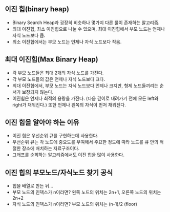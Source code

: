 ## 이진 힙(binary heap)
- Binary Search Heap과 굉장히 비슷하나 몇가지 다른 룰이 존재하는 알고리즘.
- 최대 이진힙, 최소 이진힙으로 나눌 수 있으며, 최대 이진힙에서 부모 노드는 언제나 자식 노드보다 큼.
- 최소 이진힙에서는 부모 노드는 언제나 자식 노드보다 작음.

## 최대 이진힙(Max Binary Heap)
- 각 부모 노드들은 최대 2개의 자식 노드를 가진다.
- 각 부모 노드들의 값은 언제나 자식 노드보다 크다.
- 최대 이진힙에서, 부모 노드는 자식 노드보다 언제나 크지만, 형제 노드들끼리는 순서가 보장되지 않는다.
- 이진힙은 언제나 최적의 용량을 가진다. (다음 깊이로 내려가기 전에 모든 left와 right가 채워진다.) 또한 언제나 왼쪽의 자식이 먼저 채워진다.

## 이진 힙을 알아야 하는 이유
- 이진 힙은 우선순위 큐를 구현하는데 사용한다.
- 우선순위 큐는 각 노드에 중요도를 부여해서 주요한 정도에 따라 노드를 큐 안의 적절한 장소에 배치하는 자료구조이다.
- 그래프를 순회하는 알고리즘에서도 이진 힙을 많이 사용한다.

## 이진 힙의 부모노드/자식노드 찾기 공식
- 힙을 배열로 만든 뒤...
- 부모 노드의 인덱스가 n이라면? 왼쪽 노드의 위치는 2n+1, 오른쪽 노드의 위치는 2n+2
- 자식 노드의 인덱스가 n이라면? 부모 노드의 위치는 (n-1)/2 (floor)

